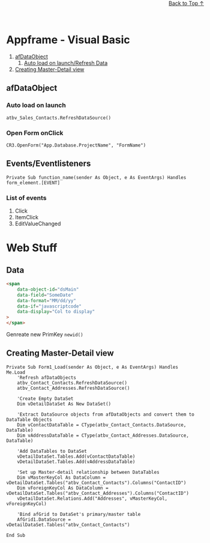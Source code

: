 <a id="toc"></a>
# Appframe - Visual Basic
<div style="position:fixed;top:0;width:100%;text-align:center;z-index:1;pointer-events:none">
    <a href="#toc" style="position:relative;z-index:1;pointer-events:auto">Back to Top ↑</a>
</div>

1. [afDataObject](#afDataObject)
    1. [Auto load on launch/Refresh Data](#afDataObject-auto)
2. [Creating Master-Detail view](#master-detail-view)


<div id="afDataObject"></div>

## afDataObject

<div id="afDataObject-auto"></div>

### Auto load on launch
```vbnet
atbv_Sales_Contacts.RefreshDataSource()
```

### Open Form onClick
```vbnet
CR3.OpenForm("App.Database.ProjectName", "FormName")
```

## Events/Eventlisteners
```vbnet
Private Sub function_name(sender As Object, e As EventArgs) Handles form_element.[EVENT]
```
### List of events
1. Click
2. ItemClick
3. EditValueChanged

# Web Stuff

## Data
```html
<span
    data-object-id="dsMain"
    data-field="SomeDate"
    data-format="MM/dd/yy"
    data-if="javascriptcode"
    data-display="Col to display"
>
</span>
```

Genreate new PrimKey
`newid()`

<a id="master-detail-view"></a>

## Creating Master-Detail view
```vbnet
Private Sub Form1_Load(sender As Object, e As EventArgs) Handles Me.Load
    'Refresh afDataObjects
    atbv_Contact_Contacts.RefreshDataSource()
    atbv_Contact_Addresses.RefreshDataSource()

    'Create Empty DataSet
    Dim vDetailDataSet As New DataSet()

    'Extract DataSource objects from afDataObjects and convert them to DataTable Objects
    Dim vContactDataTable = CType(atbv_Contact_Contacts.DataSource, DataTable)
    Dim vAddressDataTable = CType(atbv_Contact_Addresses.DataSource, DataTable)

    'Add DataTables to DataSet
    vDetailDataSet.Tables.Add(vContactDataTable)
    vDetailDataSet.Tables.Add(vAddressDataTable)

    'Set up Master-detail relationship between DataTables
    Dim vMasterKeyCol As DataColumn = vDetailDataSet.Tables("atbv_Contact_Contacts").Columns("ContactID")
    Dim vForeignKeyCol As DataColumn = vDetailDataSet.Tables("atbv_Contact_Addresses").Columns("ContactID")
    vDetailDataSet.Relations.Add("Addresses", vMasterKeyCol, vForeignKeyCol)

    'Bind afGrid to DataSet's primary/master table        
    AfGrid1.DataSource = vDetailDataSet.Tables("atbv_Contact_Contacts")

End Sub
```